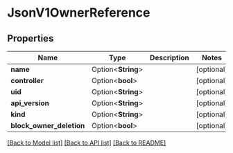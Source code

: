# JsonV1OwnerReference

## Properties

Name | Type | Description | Notes
------------ | ------------- | ------------- | -------------
**name** | Option<**String**> |  | [optional]
**controller** | Option<**bool**> |  | [optional]
**uid** | Option<**String**> |  | [optional]
**api_version** | Option<**String**> |  | [optional]
**kind** | Option<**String**> |  | [optional]
**block_owner_deletion** | Option<**bool**> |  | [optional]

[[Back to Model list]](../README.md#documentation-for-models) [[Back to API list]](../README.md#documentation-for-api-endpoints) [[Back to README]](../README.md)


